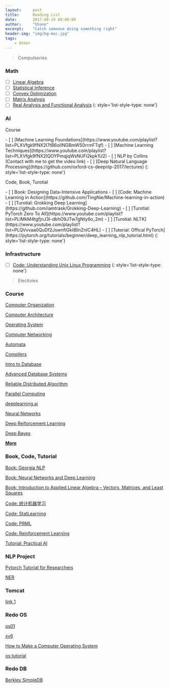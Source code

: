 ```yaml
---
layout:     post
title:      Reading List
date:       2017-08-19 09:00:00
author:     "Shane"
excerpt:    "Catch someone doing something right"
header-img: "img/bg-mac.jpg"
tags:
    - Other
---
```


> Compulsories

### Math
- [ ] [Linear Algebra](https://www.youtube.com/watch?v=AfY1ak89fwU&list=PLe94oLfiYuBCN-1N9aHJVjqO0K_Ug0VwZ)
- [ ] [Statistical Inference](https://www.youtube.com/playlist?list=PLj6E8qlqmkFtvN44vX_D7YRxAgivkONyN)
- [ ] [Convex Optimization](https://lagunita.stanford.edu/courses/Engineering/CVX101/Winter2014/course/)
- [ ] [Matrix Analysis](https://www.youtube.com/playlist?list=PLj6E8qlqmkFsnTes37wyzOREFTQ9Lv0hI)
- [ ] [Real Analysis and Functional Analysis](https://www.youtube.com/playlist?list=PLTZS5MfjsAzMKStF2fm3kolbIBVEa6Biu)
{: style='list-style-type: none'}

### AI
<p id='pzb'>Course</p>
- [ ] [Machine Learning Foundations](https://www.youtube.com/playlist?list=PLXVfgk9fNX2I7tB6oIINGBmW50rrmFTqf)
- [ ] [Machine Learning Techniques](https://www.youtube.com/playlist?list=PLXVfgk9fNX2IQOYPmqjqWsNUFl2kpk1U2)
- [ ] NLP by Collins (Contact with me to get the video link)
- [ ] [Deep Natural Language Processing](https://github.com/oxford-cs-deepnlp-2017/lectures)
{: style='list-style-type: none'}

<p id='pzb'>Code, Book, Turotial</p>
- [ ] Book: Designing Data-Intensive Applications
- [ ] [Code: Machine Learning in Action](https://github.com/TingNie/Machine-learning-in-action)
- [ ] [Turotial: Grokking Deep Learning](https://github.com/iamtrask/Grokking-Deep-Learning)
- [ ] [Turotial: PyTorch Zero To All](https://www.youtube.com/playlist?list=PLlMkM4tgfjnJ3I-dbhO9JTw7gNty6o_2m)
- [ ] [Turotial: NLTK](https://www.youtube.com/playlist?list=PLQVvvaa0QuDf2JswnfiGkliBInZnIC4HL)
- [ ] [Tutorial: Offical PyTorch](https://pytorch.org/tutorials/beginner/deep_learning_nlp_tutorial.html)
{: style='list-style-type: none'}

### Infrastructure
- [ ] [Code: Understanding Unix Linux Programming](https://github.com/ZCplayground/Understanding-Unix-Linux-Programming)
{: style='list-style-type: none'}

> Electivies

### Course
[Computer Organization](https://www.youtube.com/playlist?list=PLhMnuBfGeCDM8pXLpqib90mDFJI-e1lpk)

[Computer Architecture](https://www.coursera.org/learn/comparch/home/welcome)

[Operating System](https://www.youtube.com/playlist?list=PL--jIyXjDXf6Q4XA6q8RYnyChYzJ0K0F2)

[Computer Networking](https://www.youtube.com/watch?v=-nciJGUPyAM&list=PLK5LBGAqhW7_FNgTSY4UIB58ZEVao13IY)

[Automata](https://www.youtube.com/watch?v=HyUK5RAJg1c&list=PLK_sH5jbkYciCyOTllsGyHVcHErHhtnZZ)

[Compilers](https://lagunita.stanford.edu/courses/Engineering/Compilers/Fall2014/course/)

[Intro to Database](https://www.youtube.com/playlist?list=PLhMnuBfGeCDPtyC9kUf_hG_QwjYzZ0Am1)

[Advanced Database Systems](https://www.youtube.com/playlist?list=PLSE8ODhjZXjYplQRUlrgQKwIAV3es0U6t)

[Reliable Distributed Algorithm](https://www.youtube.com/playlist?list=PLx3mQFFeHPjndmQ0iP9j6C58b90hqGa0X)

[Parallel Computing](https://developer.nvidia.com/educators/existing-courses)

[deeplearning.ai](https://www.youtube.com/channel/UCcIXc5mJsHVYTZR1maL5l9w/featured)

[Neural Networks](https://www.youtube.com/watch?v=SGZ6BttHMPw&list=PL6Xpj9I5qXYEcOhn7TqghAJ6NAPrNmUBH)

[Deep Reiforcement Learning](https://www.youtube.com/playlist?list=PLJV_el3uVTsODxQFgzMzPLa16h6B8kWM_)

[Deep Bayes](https://www.youtube.com/playlist?list=PLe5rNUydzV9Q01vWCP9BV7NhJG3j7mz62)

[**More**](https://www.youtube.com/channel/UCSynHr2gm5wAqG-69nsTl4A/playlists?shelf_id=0&view=52)

### Book, Code, Tutorial
[Book: Georgia NLP](https://github.com/jacobeisenstein/gt-nlp-class)

[Book: Neural Networks and Deep Learning](http://neuralnetworksanddeeplearning.com/index.html)

[Book: Introduction to Applied Linear Algebra – Vectors, Matrices, and Least Squares](https://web.stanford.edu/~boyd/vmls/)

[Code: 统计机器学习](https://github.com/fengdu78/lihang-code)

[Code: StatLearning](https://github.com/sujitpal/statlearning-notebooks)

[Code: PRML](https://github.com/ctgk/PRML)

[Code: Reinforcement Learning](https://github.com/ShangtongZhang/reinforcement-learning-an-introduction)

[Tutorial: Practical AI](https://github.com/GokuMohandas/practicalAI)

### NLP Project

[Pytorch Tutorial for Researchers](https://github.com/yunjey/pytorch-tutorial)

[NER](https://github.com/ZhixiuYe/NER-pytorch)

### Tomcat
[link 1](https://www.jianshu.com/p/dce1ee01fb90/)

### Redo OS
[os01](https://github.com/tuhdo/os01)

[xv6](https://github.com/ranxian/xv6-chinese)

[How to Make a Computer Operating System](https://github.com/SamyPesse/How-to-Make-a-Computer-Operating-System)

[os tutorial](https://github.com/cfenollosa/os-tutorial)

### Redo DB
[Berkley SimpleDB](https://github.com/iamxpy/SimpleDB)